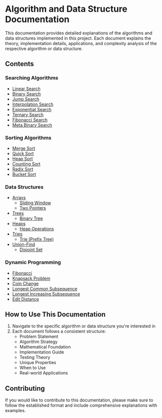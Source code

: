 # Algorithm and Data Structure Documentation

This documentation provides detailed explanations of the algorithms and data structures implemented in this project. Each document explains the theory, implementation details, applications, and complexity analysis of the respective algorithm or data structure.

## Contents

### Searching Algorithms
- [Linear Search](algos/search/linear-search.md)
- [Binary Search](algos/search/binary-search.md)
- [Jump Search](algos/search/jump-search.md)
- [Interpolation Search](algos/search/interpolation-search.md)
- [Exponential Search](algos/search/exponential-search.md)
- [Ternary Search](algos/search/ternary-search.md)
- [Fibonacci Search](algos/search/fibonacci-search.md)
- [Meta Binary Search](algos/search/meta-binary-search.md)

### Sorting Algorithms
- [Merge Sort](algos/sort/merge-sort.md)
- [Quick Sort](algos/sort/quick-sort.md)
- [Heap Sort](algos/sort/heap-sort.md)
- [Counting Sort](algos/sort/counting-sort.md)
- [Radix Sort](algos/sort/radix-sort.md)
- [Bucket Sort](algos/sort/bucket-sort.md)

### Data Structures
- [Arrays](ds/arrays/README.md)
  - [Sliding Window](ds/arrays/sliding-window.md)
  - [Two Pointers](ds/arrays/two-pointers.md)
- [Trees](ds/tree/README.md)
  - [Binary Tree](ds/tree/binary-tree.md)
- [Heaps](ds/heap/README.md)
  - [Heap Operations](ds/heap/heap-operations.md)
- [Tries](ds/trie/README.md)
  - [Trie (Prefix Tree)](ds/trie/trie.md)
- [Union-Find](ds/union_find/README.md)
  - [Disjoint Set](ds/union_find/disjoint-set.md)

### Dynamic Programming
- [Fibonacci](algos/dp/fibonacci.md)
- [Knapsack Problem](algos/dp/knapsack.md)
- [Coin Change](algos/dp/coin-change.md)
- [Longest Common Subsequence](algos/dp/longest-common-subsequence.md)
- [Longest Increasing Subsequence](algos/dp/longest-increasing-subsequence.md)
- [Edit Distance](algos/dp/edit-distance.md)

## How to Use This Documentation

1. Navigate to the specific algorithm or data structure you're interested in
2. Each document follows a consistent structure:
   - Problem Statement
   - Algorithm Strategy
   - Mathematical Foundation
   - Implementation Guide
   - Testing Theory
   - Unique Properties
   - When to Use
   - Real-world Applications

## Contributing

If you would like to contribute to this documentation, please make sure to follow the established format and include comprehensive explanations with examples.
